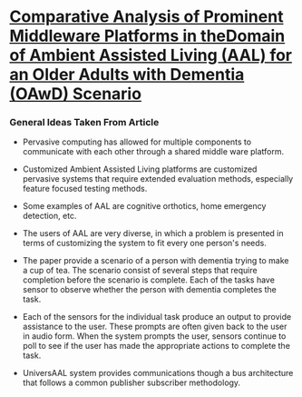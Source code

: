 # [Comparative Analysis of Prominent Middleware Platforms in theDomain of Ambient Assisted Living (AAL) for an Older Adults with Dementia (OAwD) Scenario](http://ac.els-cdn.com/S187705091630285X/1-s2.0-S187705091630285X-main.pdf?_tid=6ef3923a-ee5e-11e6-b06a-00000aab0f6b&acdnat=1486600183_6f0ebf218cebf08169be0d3c9368eb2a)

### General Ideas Taken From Article

- Pervasive computing has allowed for multiple components to communicate with each other through a shared middle ware platform.

- Customized Ambient Assisted Living platforms are customized pervasive systems that require extended evaluation methods, especially feature focused testing methods.

- Some examples of AAL are cognitive orthotics, home emergency detection, etc.

- The users of AAL are very diverse, in which a problem is presented in terms of customizing the system to fit every one person's needs.

- The paper provide a scenario of a person with dementia trying to make a cup of tea. The scenario consist of several steps that require completion before the scenario is complete. Each of the tasks have sensor to observe whether the person with dementia completes the task.

- Each of the sensors for the individual task produce an output to provide assistance to the user. These prompts are often given back to the user in audio form. When the system prompts the user, sensors continue to poll to see if the user has made the appropriate actions to complete the task.

- UniversAAL system provides communications though a bus architecture that follows a common publisher subscriber methodology.
